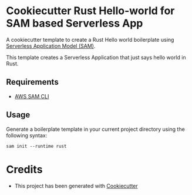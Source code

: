 # Cookiecutter Rust Hello-world for SAM based Serverless App

A cookiecutter template to create a Rust Hello world boilerplate using [Serverless Application Model (SAM)](https://github.com/awslabs/serverless-application-model).

This template creates a Serverless Application that just says hello world in Rust.

## Requirements

* [AWS SAM CLI](https://github.com/awslabs/aws-sam-cli)

## Usage

Generate a boilerplate template in your current project directory using the following syntax:

```
sam init --runtime rust
```

# Credits

* This project has been generated with [Cookiecutter](https://github.com/audreyr/cookiecutter)
